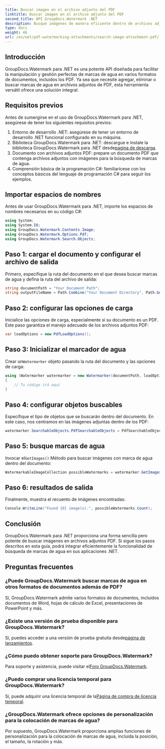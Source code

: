 ```yaml
---
title: Buscar imagen en el archivo adjunto del PDF
linktitle: Buscar imagen en el archivo adjunto del PDF
second_title: API GroupDocs.Watermark .NET
description: Busque imágenes de manera eficiente dentro de archivos adjuntos PDF utilizando GroupDocs.Watermark para .NET. Simplifique su proceso de gestión de marcas de agua sin esfuerzo.
type: docs
weight: 46
url: /es/net/pdf-watermarking-attachments/search-image-attachment-pdf/
---
```

## Introducción
GroupDocs.Watermark para .NET es una potente API diseñada para facilitar la manipulación y gestión perfectas de marcas de agua en varios formatos de documentos, incluidos los PDF. Ya sea que necesite agregar, eliminar o buscar marcas de agua en archivos adjuntos de PDF, esta herramienta versátil ofrece una solución integral.
## Requisitos previos
Antes de sumergirse en el uso de GroupDocs.Watermark para .NET, asegúrese de tener los siguientes requisitos previos:
1. Entorno de desarrollo .NET: asegúrese de tener un entorno de desarrollo .NET funcional configurado en su máquina.
2.  Biblioteca GroupDocs.Watermark para .NET: descargue e instale la biblioteca GroupDocs.Watermark para .NET desde[pagina de descarga](https://releases.groupdocs.com/Watermark/net/).
3. Documento con archivos adjuntos PDF: prepare un documento PDF que contenga archivos adjuntos con imágenes para la búsqueda de marcas de agua.
4. Comprensión básica de la programación C#: familiarícese con los conceptos básicos del lenguaje de programación C# para seguir los ejemplos.

## Importar espacios de nombres
Antes de usar GroupDocs.Watermark para .NET, importe los espacios de nombres necesarios en su código C#:
```csharp
using System;
using System.IO;
using GroupDocs.Watermark.Contents.Image;
using GroupDocs.Watermark.Options.Pdf;
using GroupDocs.Watermark.Search.Objects;
```
## Paso 1: cargar el documento y configurar el archivo de salida
Primero, especifique la ruta del documento en el que desea buscar marcas de agua y defina la ruta del archivo de salida:
```csharp
string documentPath = "Your Document Path";
string outputFileName = Path.Combine("Your Document Directory", Path.GetFileName(documentPath));
```
## Paso 2: configurar las opciones de carga
Inicialice las opciones de carga, especialmente si su documento es un PDF. Este paso garantiza el manejo adecuado de los archivos adjuntos PDF:
```csharp
var loadOptions = new PdfLoadOptions();
```
## Paso 3: Inicializar el marcador de agua
 Crear un`Watermarker` objeto pasando la ruta del documento y las opciones de carga:
```csharp
using (Watermarker watermarker = new Watermarker(documentPath, loadOptions))
{
    // Tu código irá aquí
}
```
## Paso 4: configurar objetos buscables
Especifique el tipo de objetos que se buscarán dentro del documento. En este caso, nos centramos en las imágenes adjuntas dentro de los PDF:
```csharp
watermarker.SearchableObjects.PdfSearchableObjects = PdfSearchableObjects.AttachedImages;
```
## Paso 5: busque marcas de agua
 Invocar el`GetImages()` Método para buscar imágenes con marca de agua dentro del documento:
```csharp
WatermarkableImageCollection possibleWatermarks = watermarker.GetImages();
```
## Paso 6: resultados de salida
Finalmente, muestra el recuento de imágenes encontradas:
```csharp
Console.WriteLine("Found {0} image(s).", possibleWatermarks.Count);
```

## Conclusión
GroupDocs.Watermark para .NET proporciona una forma sencilla pero potente de buscar imágenes en archivos adjuntos PDF. Si sigue los pasos descritos en esta guía, podrá integrar eficientemente la funcionalidad de búsqueda de marcas de agua en sus aplicaciones .NET.
## Preguntas frecuentes
### ¿Puede GroupDocs.Watermark buscar marcas de agua en otros formatos de documentos además de PDF?
Sí, GroupDocs.Watermark admite varios formatos de documentos, incluidos documentos de Word, hojas de cálculo de Excel, presentaciones de PowerPoint y más.
### ¿Existe una versión de prueba disponible para GroupDocs.Watermark?
 Sí, puedes acceder a una versión de prueba gratuita desde[página de lanzamientos](https://releases.groupdocs.com/).
### ¿Cómo puedo obtener soporte para GroupDocs.Watermark?
 Para soporte y asistencia, puede visitar el[Foro GroupDocs.Watermark](https://forum.groupdocs.com/c/watermark/19).
### ¿Puedo comprar una licencia temporal para GroupDocs.Watermark?
 Sí, puede adquirir una licencia temporal de la[Página de compra de licencia temporal](https://purchase.groupdocs.com/temporary-license/).
### ¿GroupDocs.Watermark ofrece opciones de personalización para la colocación de marcas de agua?
Por supuesto, GroupDocs.Watermark proporciona amplias funciones de personalización para la colocación de marcas de agua, incluida la posición, el tamaño, la rotación y más.